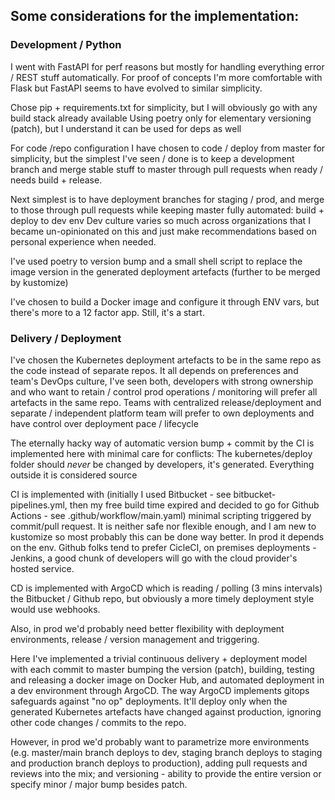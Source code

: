 ## Some considerations for the implementation:

### Development / Python

I went with FastAPI for perf reasons but mostly for handling everything error / REST stuff automatically.
For proof of concepts I'm more comfortable with Flask but FastAPI seems to have evolved to similar simplicity.

Chose pip + requirements.txt for simplicity, but I will obviously go with any build stack already available
Using poetry only for elementary versioning (patch), but I understand it can be used for deps as well

For code /repo configuration I have chosen to code / deploy from master for simplicity, but the simplest I've
seen / done is to keep a development branch and merge stable stuff to master through pull requests when ready / needs
build + release.

Next simplest is to have deployment branches for staging / prod, and merge to those through pull requests
while keeping master fully automated: build + deploy to dev env
Dev culture varies so much across organizations that I became un-opinionated on this and just make recommendations
based on personal experience when needed.

I've used poetry to version bump and a small shell script to replace the image version in the generated
deployment artefacts (further to be merged by kustomize)

I've chosen to build a Docker image and configure it through ENV vars, but there's more to a 12 factor app. Still,
it's a start.

### Delivery / Deployment

I've chosen the Kubernetes deployment artefacts to be in the same repo as the code instead of separate repos.
It all depends on preferences and team's DevOps culture, I've seen both, developers with strong ownership and who
want to retain / control prod operations / monitoring will prefer all artefacts in the same repo. Teams with centralized
release/deployment and separate / independent platform team will prefer to own deployments and have control over
deployment pace / lifecycle

The eternally hacky way of automatic version bump + commit by the CI is implemented here with minimal care for conflicts:
The kubernetes/deploy folder should *never* be changed by developers, it's generated. Everything outside it is considered
source

CI is implemented with (initially I used Bitbucket - see bitbucket-pipelines.yml, then my free build time expired and
decided to go for Github Actions - see .github/workflow/main.yaml) minimal scripting triggered by commit/pull request.
It is neither safe nor flexible enough, and I am new to kustomize so most probably this can be done way better.
In prod it depends on the env. Github folks tend to prefer CicleCI, on premises deployments - Jenkins, a good chunk of
developers will go with the cloud provider's hosted service.

CD is implemented with ArgoCD which is reading / polling (3 mins intervals) the Bitbucket / Github repo, but obviously
a more timely deployment style would use webhooks.

Also, in prod we'd probably need better flexibility with deployment environments, release / version management and
triggering.

Here I've implemented a trivial continuous delivery + deployment model with each commit to master
bumping the version (patch), building, testing and releasing a docker image on Docker Hub, and automated deployment in a
dev environment through ArgoCD. The way ArgoCD implements gitops safeguards against "no op" deployments. It'll deploy
only when the generated Kubernetes artefacts have changed against production, ignoring other code changes / commits
to the repo.

However, in prod we'd probably want to parametrize more environments (e.g. master/main branch deploys to dev,
staging branch deploys to staging and production branch deploys to production), adding pull requests and reviews
into the mix; and versioning - ability to provide the entire version or specify minor / major bump besides patch.

